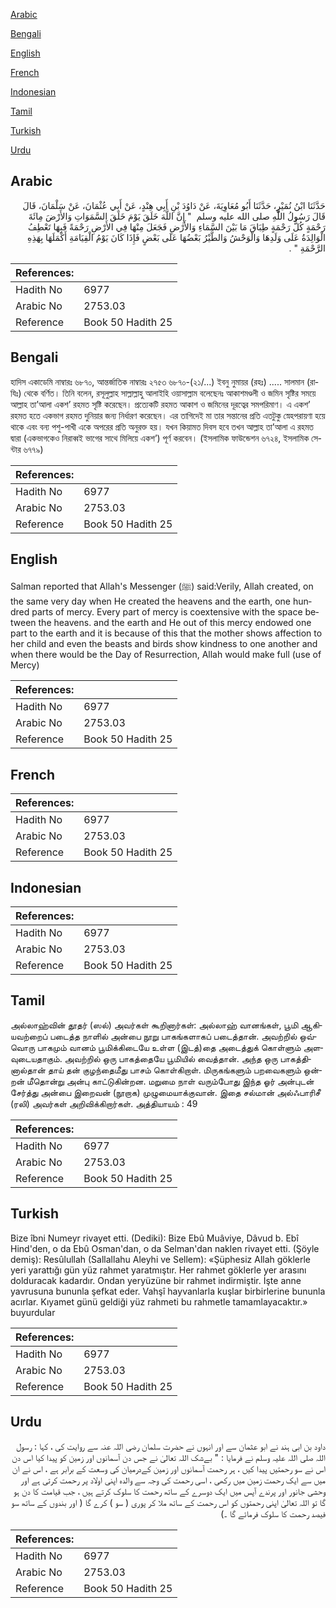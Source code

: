 [Arabic](#arabic)

[Bengali](#bengali)

[English](#english)

[French](#french)

[Indonesian](#indonesian)

[Tamil](#tamil)

[Turkish](#turkish)

[Urdu](#urdu)

## Arabic


<div dir="rtl" lang="ar" style={{fontSize:'larger',backgroundColor:'#f8f9fa',padding:20}}>
حَدَّثَنَا ابْنُ نُمَيْرٍ، حَدَّثَنَا أَبُو مُعَاوِيَةَ، عَنْ دَاوُدَ بْنِ أَبِي هِنْدٍ، عَنْ أَبِي عُثْمَانَ، عَنْ سَلْمَانَ، قَالَ قَالَ رَسُولُ اللَّهِ صلى الله عليه وسلم ‏ "‏ إِنَّ اللَّهَ خَلَقَ يَوْمَ خَلَقَ السَّمَوَاتِ وَالأَرْضَ مِائَةَ رَحْمَةٍ كُلُّ رَحْمَةٍ طِبَاقَ مَا بَيْنَ السَّمَاءِ وَالأَرْضِ فَجَعَلَ مِنْهَا فِي الأَرْضِ رَحْمَةً فَبِهَا تَعْطِفُ الْوَالِدَةُ عَلَى وَلَدِهَا وَالْوَحْشُ وَالطَّيْرُ بَعْضُهَا عَلَى بَعْضٍ فَإِذَا كَانَ يَوْمُ الْقِيَامَةِ أَكْمَلَهَا بِهَذِهِ الرَّحْمَةِ ‏"‏ ‏.‏
</div>
<div style={{backgroundColor:'#f8f9fa',padding:20, marginBottom: 10}}><table> <thead> <tr> <th>References:</th> <th></th> </tr> </thead> <tbody><tr><td>Hadith No</td><td>6977</td></tr><tr><td>Arabic No</td><td>2753.03</td></tr><tr><td>Reference</td><td>Book 50 Hadith 25</td></tr></tbody></table></div>

## Bengali


<div dir="ltr" lang="bn" style={{fontSize:'larger',backgroundColor:'#f8f9fa',padding:20}}>
হাদিস একাডেমি নাম্বারঃ ৬৮৭০, আন্তর্জাতিক নাম্বারঃ ২৭৫৩ ৬৮৭০-(২১/...) ইবনু নুমায়র (রহঃ) ..... সালমান (রাযিঃ) থেকে বর্ণিত। তিনি বলেন, রসূলুল্লাহ সাল্লাল্লাহু আলাইহি ওয়াসাল্লাম বলেছেনঃ আকাশমণ্ডলী ও জমিন সৃষ্টির সময়ে আল্লাহ তা’আলা একশ’ রহমত সৃষ্টি করেছেন। প্রত্যেকটি রহমত আকাশ ও জমিনের দূরত্বের সমপরিমাণ। এ একশ’ রহমত হতে একভাগ রহমত দুনিয়ার জন্য নির্ধারণ করেছেন। এর তাগিদেই মা তার সন্তানের প্রতি এতটুকু স্নেহপরায়ণা হয়ে থাকে এবং বন্য পশু-পাখী একে অপরের প্রতি অনুরক্ত হয়। যখন কিয়ামত দিবস হবে তখন আল্লাহ তা’আলা এ রহমত দ্বারা (একভাগকেও নিরাব্বই ভাগের সাথে মিলিয়ে একশ’) পূর্ণ করবেন। (ইসলামিক ফাউন্ডেশন ৬৭২৪, ইসলামিক সেন্টার ৬৭৭৯)
</div>
<div style={{backgroundColor:'#f8f9fa',padding:20, marginBottom: 10}}><table> <thead> <tr> <th>References:</th> <th></th> </tr> </thead> <tbody><tr><td>Hadith No</td><td>6977</td></tr><tr><td>Arabic No</td><td>2753.03</td></tr><tr><td>Reference</td><td>Book 50 Hadith 25</td></tr></tbody></table></div>

## English


<div dir="ltr" lang="en" style={{fontSize:'larger',backgroundColor:'#f8f9fa',padding:20}}>
Salman reported that Allah's Messenger (ﷺ) said:Verily, Allah created, on the same very day when He created the heavens and the earth, one hundred parts of mercy. Every part of mercy is coextensive with the space between the heavens. and the earth and He out of this mercy endowed one part to the earth and it is because of this that the mother shows affection to her child and even the beasts and birds show kindness to one another and when there would be the Day of Resurrection, Allah would make full (use of Mercy)
</div>
<div style={{backgroundColor:'#f8f9fa',padding:20, marginBottom: 10}}><table> <thead> <tr> <th>References:</th> <th></th> </tr> </thead> <tbody><tr><td>Hadith No</td><td>6977</td></tr><tr><td>Arabic No</td><td>2753.03</td></tr><tr><td>Reference</td><td>Book 50 Hadith 25</td></tr></tbody></table></div>

## French


<div dir="ltr" lang="fr" style={{fontSize:'larger',backgroundColor:'#f8f9fa',padding:20}}>

</div>
<div style={{backgroundColor:'#f8f9fa',padding:20, marginBottom: 10}}><table> <thead> <tr> <th>References:</th> <th></th> </tr> </thead> <tbody><tr><td>Hadith No</td><td>6977</td></tr><tr><td>Arabic No</td><td>2753.03</td></tr><tr><td>Reference</td><td>Book 50 Hadith 25</td></tr></tbody></table></div>

## Indonesian


<div dir="ltr" lang="id" style={{fontSize:'larger',backgroundColor:'#f8f9fa',padding:20}}>

</div>
<div style={{backgroundColor:'#f8f9fa',padding:20, marginBottom: 10}}><table> <thead> <tr> <th>References:</th> <th></th> </tr> </thead> <tbody><tr><td>Hadith No</td><td>6977</td></tr><tr><td>Arabic No</td><td>2753.03</td></tr><tr><td>Reference</td><td>Book 50 Hadith 25</td></tr></tbody></table></div>

## Tamil


<div dir="ltr" lang="ta" style={{fontSize:'larger',backgroundColor:'#f8f9fa',padding:20}}>
அல்லாஹ்வின் தூதர் (ஸல்) அவர்கள் கூறினார்கள்: அல்லாஹ் வானங்கள், பூமி ஆகியவற்றைப் படைத்த நாளில் அன்பை நூறு பாகங்களாகப் படைத்தான். அவற்றில் ஒவ்வொரு பாகமும் வானம் பூமிக்கிடையே உள்ள (இடத்)தை அடைத்துக் கொள்ளும் அளவுடையதாகும். அவற்றில் ஒரு பாகத்தையே பூமியில் வைத்தான். அந்த ஒரு பாகத்தினால்தான் தாய் தன் குழந்தைமீது பாசம் கொள்கிறாள். மிருகங்களும் பறவைகளும் ஒன்றன் மீதொன்று அன்பு காட்டுகின்றன. மறுமை நாள் வரும்போது இந்த ஓர் அன்புடன் சேர்த்து அன்பை இறைவன் (நூறாக) முழுமையாக்குவான். இதை சல்மான் அல்ஃபாரிசீ (ரலி) அவர்கள் அறிவிக்கிறார்கள். அத்தியாயம் : 49
</div>
<div style={{backgroundColor:'#f8f9fa',padding:20, marginBottom: 10}}><table> <thead> <tr> <th>References:</th> <th></th> </tr> </thead> <tbody><tr><td>Hadith No</td><td>6977</td></tr><tr><td>Arabic No</td><td>2753.03</td></tr><tr><td>Reference</td><td>Book 50 Hadith 25</td></tr></tbody></table></div>

## Turkish


<div dir="ltr" lang="tr" style={{fontSize:'larger',backgroundColor:'#f8f9fa',padding:20}}>
Bize îbni Numeyr rivayet etti. (Dediki): Bize Ebû Muâviye, Dâvud b. Ebî Hind'den, o da Ebû Osman'dan, o da Selman'dan nak­len rivayet etti. (Şöyle demiş): Resûlullah (Sallallahu Aleyhi ve Sellem): «Şüphesiz Allah göklerle yeri yarattığı gün yüz rahmet yaratmıştır. Her rahmet göklerle yer arasını dolduracak kadardır. Ondan yeryüzüne bir rahmet indirmiştir. İşte anne yavrusuna bununla şefkat eder. Vahşî hayvanlarla kuşlar birbirlerine bununla acırlar. Kıyamet günü geldiği yüz rahmeti bu rahmetle tamamlayacaktır.» buyurdular
</div>
<div style={{backgroundColor:'#f8f9fa',padding:20, marginBottom: 10}}><table> <thead> <tr> <th>References:</th> <th></th> </tr> </thead> <tbody><tr><td>Hadith No</td><td>6977</td></tr><tr><td>Arabic No</td><td>2753.03</td></tr><tr><td>Reference</td><td>Book 50 Hadith 25</td></tr></tbody></table></div>

## Urdu


<div dir="rtl" lang="ur" style={{fontSize:'larger',backgroundColor:'#f8f9fa',padding:20}}>
داود بن ابی ہند نے ابو عثمان سے اور انہوں نے حضرت سلمان رضی اللہ عنہ سے روایت کی ، کہا : رسول اللہ صلی اللہ علیہ وسلم نے فرمایا : " بےشک اللہ تعالیٰ نے جس دن آسمانوں اور زمین کو پیدا کیا اس دن اس نے سو رحمتیں پیدا کیں ، ہر رحمت آسمانوں اور زمین کےدرمیان کی وسعت کے برابر ہے ، اس نے ان میں سے ایک رحمت زمین میں رکھی ، اسی رحمت کی وجہ سے والدہ اپنی اولاد پر رحمت کرتی ہے اور وحشی جانور اور پرندے آپس میں ایک دوسرے کے ساتھ رحمت کا سلوک کرتے ہیں ، جب قیامت کا دن ہو گا تو اللہ تعالیٰ اپنی رحمتوں کو اس رحمت کے ساتھ ملا کر پوری ( سو ) کرے گا ( اور بندوں کے ساتھ سو فیصد رحمت کا سلوک فرمائے گا ۔)
</div>
<div style={{backgroundColor:'#f8f9fa',padding:20, marginBottom: 10}}><table> <thead> <tr> <th>References:</th> <th></th> </tr> </thead> <tbody><tr><td>Hadith No</td><td>6977</td></tr><tr><td>Arabic No</td><td>2753.03</td></tr><tr><td>Reference</td><td>Book 50 Hadith 25</td></tr></tbody></table></div>